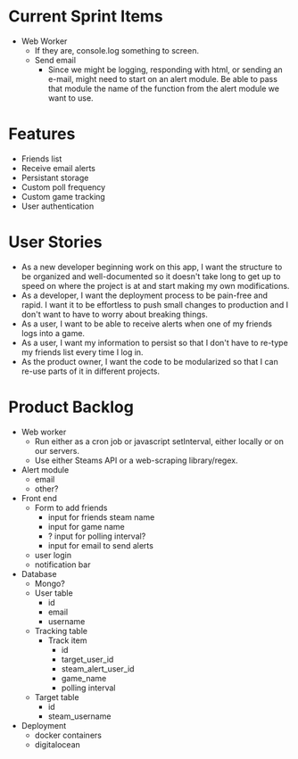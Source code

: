 # Current Sprint Items
- Web Worker
    - If they are, console.log something to screen.
    - Send email
      - Since we might be logging, responding with html, or
        sending an e-mail, might need to start on an alert
        module. Be able to pass that module the name of the function
        from the alert module we want to use.

# Features
- Friends list
- Receive email alerts
- Persistant storage
- Custom poll frequency
- Custom game tracking
- User authentication

# User Stories
- As a new developer beginning work on this app, I want the structure to be organized and well-documented so it doesn't take long to get up to speed on where the project is at and start making my own modifications.
- As a developer, I want the deployment process to be pain-free and rapid. I want it to be effortless to push small changes to production and I don't want to have to worry about breaking things.
- As a user, I want to be able to receive alerts when one of my friends logs into a game.
- As a user, I want my information to persist so that I don't have to re-type my friends list every time I log in.
- As the product owner, I want the code to be modularized so that I can re-use parts of it in different projects.

# Product Backlog
- Web worker
  - Run either as a cron job or javascript setInterval, either locally or on our servers.
  - Use either Steams API or a web-scraping library/regex.
- Alert module
  - email
  - other?
- Front end
  - Form to add friends
    - input for friends steam name
    - input for game name
    - ? input for polling interval?
    - input for email to send alerts
  - user login
  - notification bar
- Database
  - Mongo?
  - User table
    - id
    - email
    - username
  - Tracking table
    - Track item
      - id
      - target_user_id
      - steam_alert_user_id
      - game_name
      - polling interval
  - Target table
    - id
    - steam_username
- Deployment
  - docker containers
  - digitalocean
